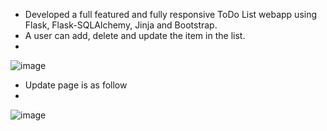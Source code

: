 * Developed a full featured and fully responsive ToDo List webapp using Flask, Flask-SQLAlchemy, Jinja and Bootstrap.
* A user can add, delete and update the item in the list.
* 
![image](https://github.com/parulhardaha/todo-list/assets/114014173/134c0e6b-0c57-4c85-affa-da9dde056edf)

* Update page is as follow
* 
![image](https://github.com/parulhardaha/todo-list/assets/114014173/8315ffc6-fa42-4fb7-9f4b-f0dc42e9007f)
